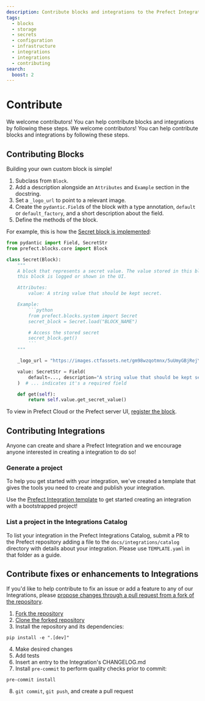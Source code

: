 ```yaml
---
description: Contribute blocks and integrations to the Prefect Integrations Catalog.
tags:
  - blocks
  - storage
  - secrets
  - configuration
  - infrastructure
  - integrations
  - integrations
  - contributing
search:
  boost: 2
---
```


# Contribute

We welcome contributors! You can help contribute blocks and integrations by following these steps.
We welcome contributors! You can help contribute blocks and integrations by following these steps.

## Contributing Blocks

Building your own custom block is simple!

1. Subclass from `Block`.
1. Add a description alongside an `Attributes` and `Example` section in the docstring.
1. Set a `_logo_url` to point to a relevant image.
1. Create the `pydantic.Field`s of the block with a type annotation, `default` or `default_factory`, and a short description about the field.
1. Define the methods of the block.

For example, this is how the [Secret block is implemented](https://github.com/PrefectHQ/prefect/blob/main/src/prefect/blocks/system.py#L76-L102):
```python
from pydantic import Field, SecretStr
from prefect.blocks.core import Block

class Secret(Block):
    """
    A block that represents a secret value. The value stored in this block will be obfuscated when
    this block is logged or shown in the UI.

    Attributes:
        value: A string value that should be kept secret.

    Example:
        ```python
        from prefect.blocks.system import Secret
        secret_block = Secret.load("BLOCK_NAME")

        # Access the stored secret
        secret_block.get()
        ```
    """

    _logo_url = "https://images.ctfassets.net/gm98wzqotmnx/5uUmyGBjRejYuGTWbTxz6E/3003e1829293718b3a5d2e909643a331/image8.png?h=250"

    value: SecretStr = Field(
        default=..., description="A string value that should be kept secret."
    )  # ... indicates it's a required field

    def get(self):
        return self.value.get_secret_value()
```

To view in Prefect Cloud or the Prefect server UI, [register the block](https://docs.prefect.io/concepts/blocks/#registering-blocks-for-use-in-the-prefect-ui).

## Contributing Integrations

Anyone can create and share a Prefect Integration and we encourage anyone interested in creating a integration to do so!

### Generate a project

To help you get started with your integration, we've created a template that gives the tools you need to create and publish your integration.

Use the [Prefect Integration template](https://github.com/PrefectHQ/prefect-collection-template#quickstart) to get started creating an integration with a bootstrapped project!

### List a project in the Integrations Catalog

To list your integration in the Prefect Integrations Catalog, submit a PR to the Prefect repository adding a file to the `docs/integrations/catalog` directory with details about your integration. Please use `TEMPLATE.yaml` in that folder as a guide.

## Contribute fixes or enhancements to Integrations

If you'd like to help contribute to fix an issue or add a feature to any of our Integrations, please [propose changes through a pull request from a fork of the repository](https://docs.github.com/en/pull-requests/collaborating-with-pull-requests/proposing-changes-to-your-work-with-pull-requests/creating-a-pull-request-from-a-fork).

1. [Fork the repository](https://docs.github.com/en/get-started/quickstart/fork-a-repo#forking-a-repository)
2. [Clone the forked repository](https://docs.github.com/en/get-started/quickstart/fork-a-repo#cloning-your-forked-repository)
3. Install the repository and its dependencies:
```
pip install -e ".[dev]"
```
4. Make desired changes
5. Add tests
6. Insert an entry to the Integration's CHANGELOG.md
7. Install `pre-commit` to perform quality checks prior to commit:
```
pre-commit install
```
8. `git commit`, `git push`, and create a pull request
